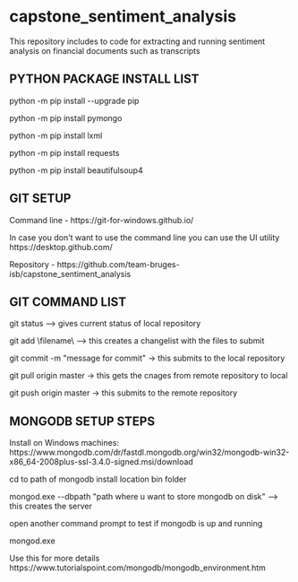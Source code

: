 # capstone_sentiment_analysis
This repository includes to code for extracting and running sentiment analysis on financial documents such as transcripts

<h2>PYTHON PACKAGE INSTALL LIST</h2>
<p>python -m pip install --upgrade pip</p>
<p>python -m pip install pymongo</p>
<p>python -m pip install lxml</p>
<p>python -m pip install requests</p>
<p>python -m pip install beautifulsoup4</p>

<h2>GIT SETUP</h2>
<p>Command line  -  https://git-for-windows.github.io/  </p>
<p>In case you don't want to use the command line you can use the UI utility  https://desktop.github.com/  </p>
<p>Repository - https://github.com/team-bruges-isb/capstone_sentiment_analysis </p>

<h2>GIT COMMAND LIST</h2>
<p>git status --> gives current status of local repository</p>
<p>git add \filename\ --> this creates a changelist with the files to submit </p>
<p>git commit -m "message for commit"   -> this submits to the local repository</p>
<p>git pull origin master -> this gets the cnages from remote repository to local</p>
<p>git push origin master  -> this submits to the remote repository</p>

<h2>MONGODB SETUP STEPS</h2>
<p>Install on Windows machines: https://www.mongodb.com/dr/fastdl.mongodb.org/win32/mongodb-win32-x86_64-2008plus-ssl-3.4.0-signed.msi/download </p>
<p>cd to path of mongodb install location bin folder</p>
<p>mongod.exe --dbpath "path where u want to store mongodb on disk"   --> this creates the server</p>
<p>open another command prompt to test if mongodb is up and running</p>
<p>mongod.exe</p>
<p>Use this for more details  https://www.tutorialspoint.com/mongodb/mongodb_environment.htm  </p>
